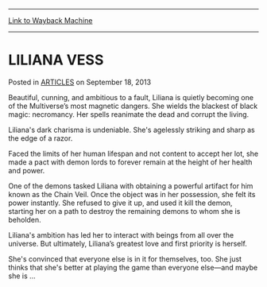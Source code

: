 
---
[Link to Wayback Machine](https://web.archive.org/web/20150130053638/http://magic.wizards.com/en/articles/archive/liliana-vess-2013-09-18)

[_metadata_:description]:- "Beautiful, cunning, and ambitious to a fault, Liliana Vess is quietly becoming one of the Multiverse’s most magnetic dangers. She wields the blackest of magic: necromancy."
[_metadata_:generator]:- "Drupal 7 (http://drupal.org)"
[_metadata_:node]:- "46521"
[_metadata_:publish_date]:- "2013-09-18"
[_metadata_:source]:- "div-main-content"
[_metadata_:title]:- "LILIANA VESS"
[_metadata_:wayback_capture_timestamp]:- "2015-01-30 05:36:38"
[_metadata_:wayback_raw_url]:- "https://web.archive.org/web/20150130053638id_/http://magic.wizards.com/en/articles/archive/liliana-vess-2013-09-18"
[_metadata_:wayback_url]:- "http://magic.wizards.com/en/articles/archive/liliana-vess-2013-09-18"
---


LILIANA VESS
============



 Posted in [ARTICLES](/en/articles)
 on September 18, 2013 









Beautiful, cunning, and ambitious to a fault, Liliana is quietly becoming one of the Multiverse’s most magnetic dangers. She wields the blackest of black magic: necromancy. Her spells reanimate the dead and corrupt the living.


Liliana's dark charisma is undeniable. She's agelessly striking and sharp as the edge of a razor.


Faced the limits of her human lifespan and not content to accept her lot, she made a pact with demon lords to forever remain at the height of her health and power.


One of the demons tasked Liliana with obtaining a powerful artifact for him known as the Chain Veil. Once the object was in her possession, she felt its power instantly. She refused to give it up, and used it kill the demon, starting her on a path to destroy the remaining demons to whom she is beholden.


Liliana's ambition has led her to interact with beings from all over the universe. But ultimately, Liliana’s greatest love and first priority is herself.


She's convinced that everyone else is in it for themselves, too. She just thinks that she's better at playing the game than everyone else—and maybe she is …







